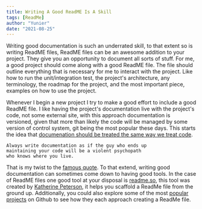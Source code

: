 ```yaml
---
title: Writing A Good ReadME Is A Skill
tags: [ReadMe]
author: "Yunier"
date: "2021-08-25"
---
```


Writing good documentation is such an underrated skill, to that extent so is writing ReadME files, ReadME files can be an awesome addition to your project. They give you an opportunity to document all sorts of stuff. For me, a good project should come along with a good ReadME file. The file should outline everything that is necessary for me to interact with the project. Like how to run the unit/integration test, the project's architecture, any terminology, the roadmap for the project, and the most important piece, examples on how to use the project.

Whenever I begin a new project I try to make a good effort to include a good ReadME file. I like having the project's documentation live with the project's code, not some external site, with this approach documentation is versioned, given that more than likely the code will be managed by some version of control system, git being the most popular these days. This starts the idea that [documenation should be treated the same way we treat code](https://www.youtube.com/watch?v=uFGCaZmA6d4).

```text
Always write documentation as if the guy who ends up 
maintaining your code will be a violent psychopath 
who knows where you live.
```

That is my twist to the [famous quote](http://wiki.c2.com/?CodeForTheMaintainer). To that extend, writing good documentation can sometimes come down to having good tools. In the case of ReadME files one good tool at your disposal is [readme.so](https://readme.so/), this tool was created by [Katherine Peterson](https://twitter.com/katherinecodes), it helps you scaffold a ReadMe file from the ground up. Additionally, you could also explore some of the most [popular projects](https://gitstar-ranking.com/repositories) on Github to see how they each approach creating a ReadMe file.